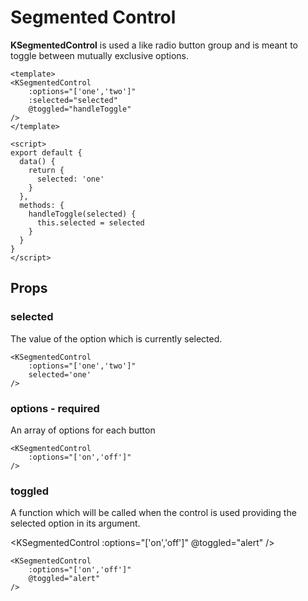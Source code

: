 # Segmented Control

**KSegmentedControl** is used a like radio button group and is meant to toggle between mutually exclusive options.

<KSegmentedControl
    :options="['one','two']"
    selected='one'
/>

```vue
<template>
<KSegmentedControl
    :options="['one','two']"
    :selected="selected"
    @toggled="handleToggle"
/>
</template>

<script>
export default {
  data() {
    return {
      selected: 'one'
    }
  },
  methods: {
    handleToggle(selected) {
      this.selected = selected
    }
  }
}
</script>
```

## Props

### selected

The value of the option which is currently selected.

```vue
<KSegmentedControl
    :options="['one','two']"
    selected='one'
/>
```

### options - required

An array of options for each button

<KSegmentedControl
    :options="['on','off']"
/>

```vue
<KSegmentedControl
    :options="['on','off']"
/>
```

### toggled

A function which will be called when the control is used providing the selected 
option in its argument.

<KSegmentedControl
    :options="['on','off']"
    @toggled="alert"
/>

```vue
<KSegmentedControl
    :options="['on','off']"
    @toggled="alert"
/>
```
